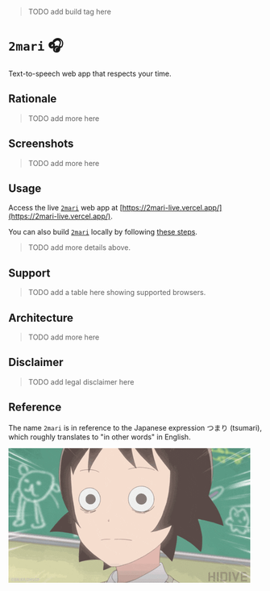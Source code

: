 > TODO add build tag here

# `2mari` 🎧

Text-to-speech web app that respects your time.

## Rationale

> TODO add more here

## Screenshots

> TODO add more here

## Usage

Access the live [`2mari`](https://github.com/gongahkia/2mari) web app at [https://2mari-live.vercel.app/](https://2mari-live.vercel.app/).

You can also build [`2mari`](https://github.com/gongahkia/2mari) locally by following [these steps](./src/README.md).

> TODO add more details above.

## Support

> TODO add a table here showing supported browsers.

## Architecture

> TODO add more here

## Disclaimer

> TODO add legal disclaimer here

## Reference

The name `2mari` is in reference to the Japanese expression つまり (tsumari), which roughly translates to "in other words" in English. 

![](./asset/logo/wait.gif)